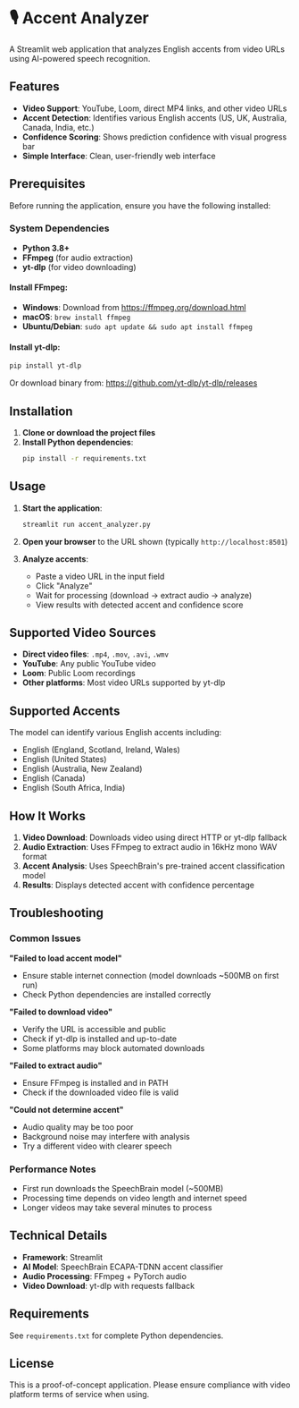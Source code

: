 # 🎙️ Accent Analyzer

A Streamlit web application that analyzes English accents from video URLs using AI-powered speech recognition.

## Features

- **Video Support**: YouTube, Loom, direct MP4 links, and other video URLs
- **Accent Detection**: Identifies various English accents (US, UK, Australia, Canada, India, etc.)
- **Confidence Scoring**: Shows prediction confidence with visual progress bar
- **Simple Interface**: Clean, user-friendly web interface

## Prerequisites

Before running the application, ensure you have the following installed:

### System Dependencies
- **Python 3.8+**
- **FFmpeg** (for audio extraction)
- **yt-dlp** (for video downloading)

#### Install FFmpeg:
- **Windows**: Download from https://ffmpeg.org/download.html
- **macOS**: `brew install ffmpeg`
- **Ubuntu/Debian**: `sudo apt update && sudo apt install ffmpeg`

#### Install yt-dlp:
```bash
pip install yt-dlp
```
Or download binary from: https://github.com/yt-dlp/yt-dlp/releases

## Installation

1. **Clone or download the project files**
2. **Install Python dependencies**:
   ```bash
   pip install -r requirements.txt
   ```

## Usage

1. **Start the application**:
   ```bash
   streamlit run accent_analyzer.py
   ```

2. **Open your browser** to the URL shown (typically `http://localhost:8501`)

3. **Analyze accents**:
   - Paste a video URL in the input field
   - Click "Analyze" 
   - Wait for processing (download → extract audio → analyze)
   - View results with detected accent and confidence score

## Supported Video Sources

- **Direct video files**: `.mp4`, `.mov`, `.avi`, `.wmv`
- **YouTube**: Any public YouTube video
- **Loom**: Public Loom recordings
- **Other platforms**: Most video URLs supported by yt-dlp

## Supported Accents

The model can identify various English accents including:
- English (England, Scotland, Ireland, Wales)
- English (United States)
- English (Australia, New Zealand)
- English (Canada)
- English (South Africa, India)

## How It Works

1. **Video Download**: Downloads video using direct HTTP or yt-dlp fallback
2. **Audio Extraction**: Uses FFmpeg to extract audio in 16kHz mono WAV format
3. **Accent Analysis**: Uses SpeechBrain's pre-trained accent classification model
4. **Results**: Displays detected accent with confidence percentage

## Troubleshooting

### Common Issues

**"Failed to load accent model"**
- Ensure stable internet connection (model downloads ~500MB on first run)
- Check Python dependencies are installed correctly

**"Failed to download video"**
- Verify the URL is accessible and public
- Check if yt-dlp is installed and up-to-date
- Some platforms may block automated downloads

**"Failed to extract audio"**
- Ensure FFmpeg is installed and in PATH
- Check if the downloaded video file is valid

**"Could not determine accent"**
- Audio quality may be too poor
- Background noise may interfere with analysis
- Try a different video with clearer speech

### Performance Notes

- First run downloads the SpeechBrain model (~500MB)
- Processing time depends on video length and internet speed
- Longer videos may take several minutes to process

## Technical Details

- **Framework**: Streamlit
- **AI Model**: SpeechBrain ECAPA-TDNN accent classifier
- **Audio Processing**: FFmpeg + PyTorch audio
- **Video Download**: yt-dlp with requests fallback

## Requirements

See `requirements.txt` for complete Python dependencies.

## License

This is a proof-of-concept application. Please ensure compliance with video platform terms of service when using.
